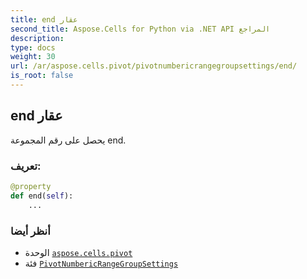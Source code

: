 ```yaml
---
title: end عقار
second_title: Aspose.Cells for Python via .NET API المراجع
description:
type: docs
weight: 30
url: /ar/aspose.cells.pivot/pivotnumbericrangegroupsettings/end/
is_root: false
---
```

##  end عقار

يحصل على رقم المجموعة end.
###  تعريف:
```python
@property
def end(self):
    ...
```

###  أنظر أيضا
* الوحدة [`aspose.cells.pivot`](../../)
* فئة [`PivotNumbericRangeGroupSettings`](/cells/python-net/ar/aspose.cells.pivot/pivotnumbericrangegroupsettings)
